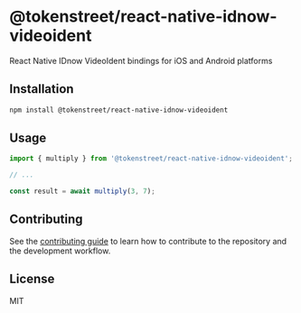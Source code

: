 # @tokenstreet/react-native-idnow-videoident

React Native IDnow VideoIdent bindings for iOS and Android platforms

## Installation

```sh
npm install @tokenstreet/react-native-idnow-videoident
```

## Usage

```js
import { multiply } from '@tokenstreet/react-native-idnow-videoident';

// ...

const result = await multiply(3, 7);
```

## Contributing

See the [contributing guide](CONTRIBUTING.md) to learn how to contribute to the repository and the development workflow.

## License

MIT
